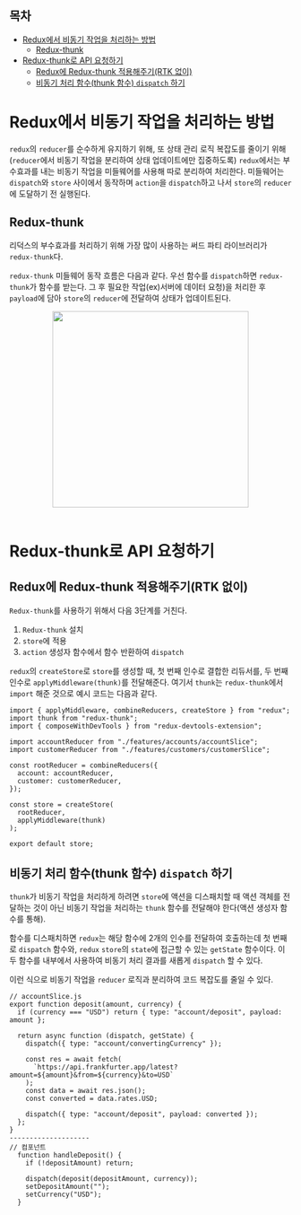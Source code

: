 <h2>목차</h2>

- [Redux에서 비동기 작업을 처리하는 방법](#redux에서-비동기-작업을-처리하는-방법)
  - [Redux-thunk](#redux-thunk)
- [Redux-thunk로 API 요청하기](#redux-thunk로-api-요청하기)
  - [Redux에 Redux-thunk 적용해주기(RTK 없이)](#redux에-redux-thunk-적용해주기rtk-없이)
  - [비동기 처리 함수(thunk 함수) `dispatch` 하기](#비동기-처리-함수thunk-함수-dispatch-하기)

# Redux에서 비동기 작업을 처리하는 방법

`redux`의 `reducer`를 순수하게 유지하기 위해, 또 상태 관리 로직 복잡도를 줄이기 위해(`reducer`에서 비동기 작업을 분리하여 상태 업데이트에만 집중하도록) `redux`에서는 부수효과를 내는 비동기 작업을 미들웨어를 사용해 따로 분리하여 처리한다. 미들웨어는 `dispatch`와 `store` 사이에서 동작하며 `action`을 `dispatch`하고 나서 `store`의 `reducer`에 도달하기 전 실행된다.

## Redux-thunk

리덕스의 부수효과를 처리하기 위해 가장 많이 사용하는 써드 파티 라이브러리가 `redux-thunk`다.

`redux-thunk` 미들웨어 동작 흐름은 다음과 같다. 우선 함수를 `dispatch`하면 `redux-thunk`가 함수를 받는다. 그 후 필요한 작업(ex)서버에 데이터 요청)을 처리한 후 `payload`에 담아 `store`의 `reducer`에 전달하여 상태가 업데이트된다.

<div style="text-align: center">
  <img src="./img/ReduxAsyncDataFlowDiagramX.gif" width="350px"  style="margin: 0 auto"/>
</div>
</br>

# Redux-thunk로 API 요청하기

## Redux에 Redux-thunk 적용해주기(RTK 없이)

`Redux-thunk`를 사용하기 위해서 다음 3단계를 거친다.

1. `Redux-thunk` 설치
2. `store`에 적용
3. `action` 생성자 함수에서 함수 반환하여 `dispatch`

`redux`의 `createStore`로 `store`를 생성할 때, 첫 번째 인수로 결합한 리듀서를, 두 번째 인수로 `applyMiddleware(thunk)`를 전달해준다. 여기서 `thunk`는 `redux-thunk`에서 `import` 해준 것으로 예시 코드는 다음과 같다.

<!-- `applyMiddleware`로 `thunk` 적용 -->
<!-- `redux-devtools-extension`의 `composeWithDevTools`로 -->

```
import { applyMiddleware, combineReducers, createStore } from "redux";
import thunk from "redux-thunk";
import { composeWithDevTools } from "redux-devtools-extension";

import accountReducer from "./features/accounts/accountSlice";
import customerReducer from "./features/customers/customerSlice";

const rootReducer = combineReducers({
  account: accountReducer,
  customer: customerReducer,
});

const store = createStore(
  rootReducer,
  applyMiddleware(thunk)
);

export default store;
```

## 비동기 처리 함수(thunk 함수) `dispatch` 하기

`thunk`가 비동기 작업을 처리하게 하려면 `store`에 액션을 디스패치할 때 액션 객체를 전달하는 것이 아닌 비동기 작업을 처리하는 `thunk` 함수를 전달해야 한다(액션 생성자 함수를 통해).

함수를 디스패치하면 `redux`는 해당 함수에 2개의 인수를 전달하여 호출하는데 첫 번째로 `dispatch` 함수와, `redux` `store`의 `state`에 접근할 수 있는 `getState` 함수이다. 이 두 함수를 내부에서 사용하여 비동기 처리 결과를 새롭게 `dispatch` 할 수 있다.

이런 식으로 비동기 작업을 `reducer` 로직과 분리하여 코드 복잡도를 줄일 수 있다.

```
// accountSlice.js
export function deposit(amount, currency) {
  if (currency === "USD") return { type: "account/deposit", payload: amount };

  return async function (dispatch, getState) {
    dispatch({ type: "account/convertingCurrency" });

    const res = await fetch(
      `https://api.frankfurter.app/latest?amount=${amount}&from=${currency}&to=USD`
    );
    const data = await res.json();
    const converted = data.rates.USD;

    dispatch({ type: "account/deposit", payload: converted });
  };
}
--------------------
// 컴포넌트
  function handleDeposit() {
    if (!depositAmount) return;

    dispatch(deposit(depositAmount, currency));
    setDepositAmount("");
    setCurrency("USD");
  }
```
